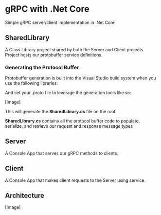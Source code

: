 # gRPC with .Net Core
Simple gRPC server/client implementation in .Net Core

## SharedLibrary
A Class Library project shared by both the Server and Client projects. Project hosts our protobuffer service definitions. 

### Generating the Protocol Buffer
Protobuffer generation is built into the Visual Studio build system when you use the following libraries:

And set your .proto file to leverage the generation tools like so:

[Image]

This will generate the **SharedLibrary.cs** file on the root.

**SharedLibrary.cs** contains all the protocol buffer code to populate, serialize, and retrieve our request and response message types

## Server
A Console App that serves our gRPC methods to clients.

## Client
A Console App that makes client requests to the Server using service.

## Architecture

[Image]